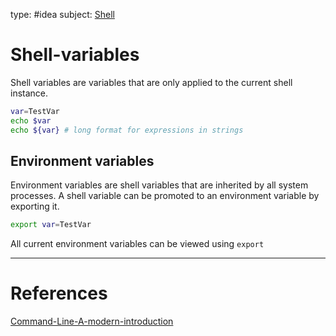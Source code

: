 type: #idea
subject: [Shell](Shell.md)
<!-- Subject should be a hub note -->
# Shell-variables

Shell variables are variables that are only applied to the current shell instance. 

```bash
var=TestVar
echo $var
echo ${var} # long format for expressions in strings
```

## Environment variables

Environment variables are shell variables that are inherited by all system processes. A shell variable can be promoted to an environment variable by exporting it.

```bash
export var=TestVar
```

All current environment variables can be viewed using `export`

---
# References
<!-- What references back up this idea -->
[Command-Line-A-modern-introduction](Command-Line-A-modern-introduction.md)